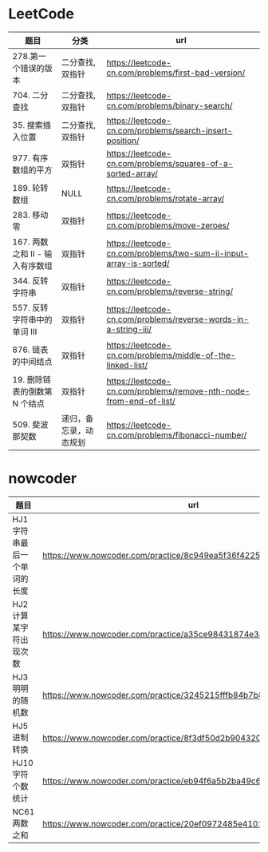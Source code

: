# LeetCode

| 题目                          | 分类                | url                                                         |
|-----------------------------|--------------------|-------------------------------------------------------------|
| 278.第一个错误的版本                | 二分查找,双指针       | https://leetcode-cn.com/problems/first-bad-version/         |
| 704. 二分查找                   | 二分查找,双指针       | https://leetcode-cn.com/problems/binary-search/             |
| 35. 搜索插入位置                  | 二分查找,双指针       | https://leetcode-cn.com/problems/search-insert-position/    |
| 977. 有序数组的平方                | 双指针               | https://leetcode-cn.com/problems/squares-of-a-sorted-array/ |
| 189. 轮转数组                   | NULL               | https://leetcode-cn.com/problems/rotate-array/              |
| 283. 移动零                    | 双指针              | https://leetcode-cn.com/problems/move-zeroes/              |
| 167. 两数之和 II - 输入有序数组    | 双指针              | https://leetcode-cn.com/problems/two-sum-ii-input-array-is-sorted/              |
| 344. 反转字符串    | 双指针              | https://leetcode-cn.com/problems/reverse-string/              |
| 557. 反转字符串中的单词 III    | 双指针              | https://leetcode-cn.com/problems/reverse-words-in-a-string-iii/              |
| 876. 链表的中间结点    | 双指针              | https://leetcode-cn.com/problems/middle-of-the-linked-list/              |
| 19. 删除链表的倒数第 N 个结点    | 双指针              | https://leetcode-cn.com/problems/remove-nth-node-from-end-of-list/              |
| 509. 斐波那契数    | 递归，备忘录，动态规划              | https://leetcode-cn.com/problems/fibonacci-number/              |

# nowcoder

| 题目               | url                                                          |
|------------------| ------------------------------------------------------------ |
| HJ1 字符串最后一个单词的长度 | https://www.nowcoder.com/practice/8c949ea5f36f422594b306a2300315da |
| HJ2 计算某字符出现次数    | https://www.nowcoder.com/practice/a35ce98431874e3a820dbe4b2d0508b1 |
| HJ3 明明的随机数       | https://www.nowcoder.com/practice/3245215fffb84b7b81285493eae92ff0 |
| HJ5 进制转换         | https://www.nowcoder.com/practice/8f3df50d2b9043208c5eed283d1d4da6 |
| HJ10 字符个数统计      | https://www.nowcoder.com/practice/eb94f6a5b2ba49c6ac72d40b5ce95f50 |
| NC61 两数之和        | https://www.nowcoder.com/practice/20ef0972485e41019e39543e8e895b7f |

